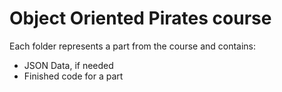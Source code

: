 # Object Oriented Pirates course

Each folder represents a part from the course and contains:

- JSON Data, if needed
- Finished code for a part
